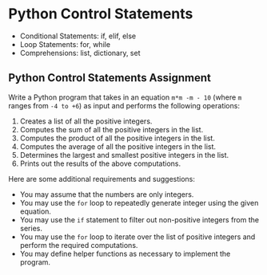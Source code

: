 # Python Control Statements

- Conditional Statements: if, elif, else
- Loop Statements: for, while
- Comprehensions: list, dictionary, set

## Python Control Statements Assignment

Write a Python program that takes in an equation `m*m -m - 10` (where `m` ranges from `-4 to +6`) as input and performs the following operations:

1. Creates a list of all the positive integers.
2. Computes the sum of all the positive integers in the list.
3. Computes the product of all the positive integers in the list.
4. Computes the average of all the positive integers in the list.
5. Determines the largest and smallest positive integers in the list.
6. Prints out the results of the above computations.

Here are some additional requirements and suggestions:

- You may assume that the numbers are only integers.
- You may use the `for` loop to repeatedly generate integer using the given equation.
- You may use the `if` statement to filter out non-positive integers from the series.
- You may use the `for` loop to iterate over the list of positive integers and perform the required computations.
- You may define helper functions as necessary to implement the program.
